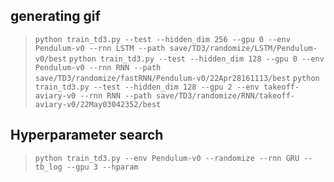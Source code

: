
## generating gif
> ```python train_td3.py --test --hidden_dim 256 --gpu 0 --env Pendulum-v0 --rnn LSTM --path save/TD3/randomize/LSTM/Pendulum-v0/best```
> ```python train_td3.py --test --hidden_dim 128 --gpu 0 --env Pendulum-v0 --rnn RNN --path save/TD3/randomize/fastRNN/Pendulum-v0/22Apr28161113/best```
> ```python train_td3.py --test --hidden_dim 128 --gpu 2 --env takeoff-aviary-v0 --rnn RNN --path save/TD3/randomize/RNN/takeoff-aviary-v0/22May03042352/best```


## Hyperparameter search
> ```python train_td3.py --env Pendulum-v0 --randomize --rnn GRU --tb_log --gpu 3 --hparam```